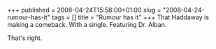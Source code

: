 +++
published = 2008-04-24T15:58:00+01:00
slug = "2008-04-24-rumour-has-it"
tags = []
title = "Rumour has it"
+++
That Haddaway is making a comeback. With a single. Featuring Dr.
Alban.  
  
That's right.
